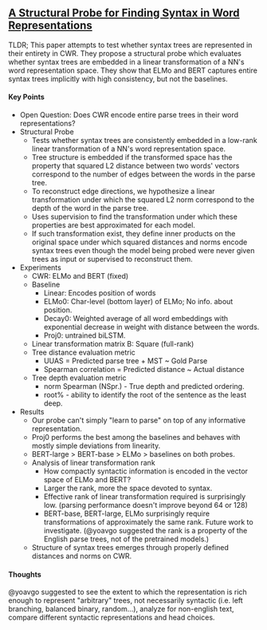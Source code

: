 ## [A Structural Probe for Finding Syntax in Word Representations](https://nlp.stanford.edu/pubs/hewitt2019structural.pdf)

TLDR; This paper attempts to test whether syntax trees are represented in their entirety in CWR. They propose a structural probe which evaluates whether syntax trees are embedded in a linear transformation of a NN's word representation space. They show that ELMo and BERT captures entire syntax trees implicitly with high consistency, but not the baselines.  

#### Key Points
- Open Question: Does CWR encode entire parse trees in their word representations?
- Structural Probe
  - Tests whether syntax trees are consistently embedded in a low-rank linear transformation of a NN's word representation space.
  - Tree structure is embedded if the transformed space has the property that squared L2 distance between two words' vectors correspond to the number of edges between the words in the parse tree.
  - To reconstruct edge directions, we hypothesize a linear transformation under which the squared L2 norm correspond to the depth of the word in the parse tree.
  - Uses supervision to find the transformation under which these properties are best approximated for each model.
  - If such transformation exist, they define inner products on the original space under which squared distances and norms encode syntax trees even though the model being probed were never given trees as input or supervised to reconstruct them.
- Experiments
  - CWR: ELMo and BERT (fixed)
  - Baseline
    - Linear: Encodes position of words
    - ELMo0: Char-level (bottom layer) of ELMo; No info. about position.
    - Decay0: Weighted average of all word embeddings with exponential decrease in weight with distance between the words.
    - Proj0: untrained biLSTM.
  - Linear transformation matrix B: Square (full-rank)
  - Tree distance evaluation metric
    - UUAS = Predicted parse tree + MST ~ Gold Parse
    - Spearman correlation = Predicted distance ~ Actual distance
  - Tree depth evaluation metric
    - norm Spearman (NSpr.) - True depth and predicted ordering.
    - root% - ability to identify the root of the sentence as the least deep.
- Results
  - Our probe can't simply "learn to parse" on top of any informative representation.
  - Proj0 performs the best among the baselines and behaves with mostly simple deviations from linearity.
  - BERT-large > BERT-base > ELMo > baselines on both probes.
  - Analysis of linear transformation rank
    - How compactly syntactic information is encoded in the vector space of ELMo and BERT?
    - Larger the rank, more the space devoted to syntax.
    - Effective rank of linear transformation required is surprisingly low. (parsing performance doesn't improve beyond 64 or 128)
    - BERT-base, BERT-large, ELMo surprisingly require transformations of approximately the same rank. Future work to investigate. (@yoavgo suggested the rank is a property of the English parse trees, not of the pretrained models.)
  - Structure of syntax trees emerges through properly defined distances and norms on CWR.

#### Thoughts
@yoavgo suggested to see the extent to which the representation is rich enough to represent "arbitrary" trees, not necessarily syntactic (i.e. left branching, balanced binary, random...), analyze for non-english text, compare different syntactic representations and head choices.


